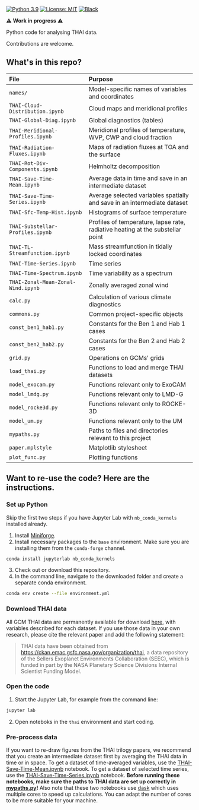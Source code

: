 [![Python 3.9](https://img.shields.io/badge/python-3.9-blue.svg?logo=python&logoColor=white)](https://www.python.org/downloads/)
[![License: MIT](https://img.shields.io/badge/License-MIT-black.svg)](LICENSE)
[![Black](https://img.shields.io/badge/code%20style-black-000000.svg)](https://github.com/psf/black)

:warning: **Work in progress** :warning:

Python code for analysing THAI data.

Contributions are welcome.

## What's in this repo?
| File | Purpose |
|:-----|:--------|
| `names/` | Model-specific names of variables and coordinates |
| `THAI-Cloud-Distribution.ipynb` | Cloud maps and meridional profiles |
| `THAI-Global-Diag.ipynb` | Global diagnostics (tables)|
| `THAI-Meridional-Profiles.ipynb` | Meridional profiles of temperature, WVP, CWP and cloud fraction |
| `THAI-Radiation-Fluxes.ipynb` | Maps of radiation fluxes at TOA and the surface |
| `THAI-Rot-Div-Components.ipynb` | Helmholtz decomposition |
| `THAI-Save-Time-Mean.ipynb` | Average data in time and save in an intermediate dataset |
| `THAI-Save-Time-Series.ipynb` | Average selected variables spatially and save in an intermediate dataset |
| `THAI-Sfc-Temp-Hist.ipynb` | Histograms of surface temperature |
| `THAI-Substellar-Profiles.ipynb` | Profiles of temperature, lapse rate, radiative heating at the substellar point |
| `THAI-TL-Streamfunction.ipynb` | Mass streamfunction in tidally locked coordinates |
| `THAI-Time-Series.ipynb` | Time series |
| `THAI-Time-Spectrum.ipynb` | Time variability as a spectrum |
| `THAI-Zonal-Mean-Zonal-Wind.ipynb` | Zonally averaged zonal wind |
| `calc.py` | Calculation of various climate diagnostics |
| `commons.py` | Common project-specific objects |
| `const_ben1_hab1.py` | Constants for the Ben 1 and Hab 1 cases |
| `const_ben2_hab2.py` | Constants for the Ben 2 and Hab 2 cases |
| `grid.py` | Operations on GCMs' grids |
| `load_thai.py` | Functions to load and merge THAI datasets |
| `model_exocam.py` | Functions relevant only to ExoCAM |
| `model_lmdg.py` | Functions relevant only to LMD-G |
| `model_rocke3d.py` | Functions relevant only to ROCKE-3D |
| `model_um.py` | Functions relevant only to the UM |
| `mypaths.py` | Paths to files and directories relevant to this project |
| `paper.mplstyle` | Matplotlib stylesheet |
| `plot_func.py` | Plotting functions |

## Want to re-use the code? Here are the instructions.
### Set up Python
Skip the first two steps if you have Jupyter Lab with `nb_conda_kernels` installed already.
1. Install [Miniforge](https://github.com/conda-forge/miniforge).
2. Install necessary packages to the `base` environment. Make sure you are installing them from the `conda-forge` channel.
```bash
conda install jupyterlab nb_conda_kernels
```
3. Check out or download this repository.
4. In the command line, navigate to the downloaded folder and create a separate conda environment.
```bash
conda env create --file environment.yml
```

### Download THAI data
All GCM THAI data are permanently available for download [here](https://ckan.emac.gsfc.nasa.gov/organization/thai), with variables described for each dataset.
If you use those data in your own research, please cite the relevant paper and add the following statement:

> THAI data have been obtained from https://ckan.emac.gsfc.nasa.gov/organization/thai, a data repository of the Sellers Exoplanet Environments Collaboration (SEEC), which is funded in part by the NASA Planetary Science Divisions Internal Scientist Funding Model.

### Open the code
1. Start the Jupyter Lab, for example from the command line:
```bash
jupyter lab
```
2. Open noteboks in the `thai` environment and start coding.

### Pre-process data
If you want to re-draw figures from the THAI trilogy papers, we recommend that you create an intermediate dataset first by averaging the THAI data in time or in space.
To get a dataset of time-averaged variables, use the [THAI-Save-Time-Mean.ipynb](THAI-Save-Time-Mean.ipynb) notebook.
To get a dataset of selected time series, use the [THAI-Save-Time-Series.ipynb](THAI-Save-Time-Series.ipynb) notebook.
**Before running these notebooks, make sure the paths to THAI data are set up correctly in [mypaths.py](mypaths.py)!**
Also note that these two notebooks use [dask](https://dask.org) which uses multiple cores to speed up calculations. You can adapt the number of cores to be more suitable for your machine.
